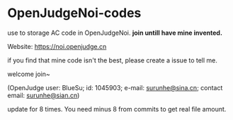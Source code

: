 # OpenJudgeNoi-codes
use to storage AC code in OpenJudgeNoi. **join untill have mine invented.**

Website: https://noi.openjudge.cn

if you find that mine code isn't the best, please create a issue to tell me.

welcome join~

(OpenJudge user: BlueSu; id: 1045903; e-mail: surunhe@sina.cn; contact email: surunhe@sian.cn)

update for 8 times. You need minus 8 from commits to get real file amount.
